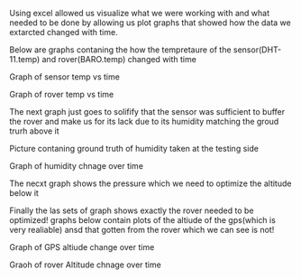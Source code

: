 Using excel allowed us visualize what we were working with and what needed to be done by allowing us plot graphs that showed
how the data we extarcted changed with time.

Below are graphs contaning the how the tempretaure of the sensor(DHT-11.temp) and rover(BARO.temp) changed with time


Graph of sensor temp vs time



Graph of rover temp vs time

The next graph just goes to solifify that the sensor was sufficient to buffer the rover and make us for its lack due to its humidity 
matching the groud trurh above it


Picture contaning ground truth of humidity taken at the testing side 


Graph of humidity chnage over time

The necxt graph shows the pressure which we need to optimize the altitude below it


Finally the las sets of graph shows exactly the rover needed to be optimized! graphs below contain plots of the altiude of the gps(which is very realiable) ansd that gotten from
the rover which we can see is not!



Graph of GPS altiude change over time



Graoh of rover Altitude chnage over time


